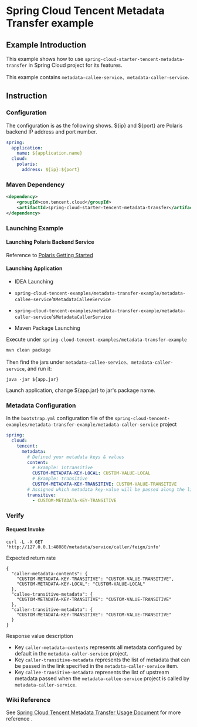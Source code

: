 # Spring Cloud Tencent Metadata Transfer example

## Example Introduction

This example shows how to use ```spring-cloud-starter-tencent-metadata-transfer``` in Spring Cloud project for its features.

This example contains ```metadata-callee-service```、```metadata-caller-service```.

## Instruction

### Configuration

The configuration is as the following shows. ${ip} and ${port} are Polaris backend IP address and port number.

```yaml
spring:
  application:
    name: ${application.name}
  cloud:
    polaris:
      address: ${ip}:${port}
```

### Maven Dependency

```xml
<dependency>
    <groupId>com.tencent.cloud</groupId>
    <artifactId>spring-cloud-starter-tencent-metadata-transfer</artifactId>
</dependency>
```

### Launching Example

#### Launching Polaris Backend Service

Reference to [Polaris Getting Started](https://github.com/PolarisMesh/polaris#getting-started)

#### Launching Application

- IDEA Launching

- ```spring-cloud-tencent-examples/metadata-transfer-example/metadata-callee-service```‘s```MetadataCalleeService```
- ```spring-cloud-tencent-examples/metadata-transfer-example/metadata-caller-service```'s```MetadataCallerService```

- Maven Package Launching

Execute under ```spring-cloud-tencent-examples/metadata-transfer-example```

```sh
mvn clean package
```

Then find the jars under ```metadata-callee-service```、```metadata-caller-service```, and run it:

```
java -jar ${app.jar}
```

Launch application, change ${app.jar} to jar's package name.


### Metadata Configuration

In the ```bootstrap.yml``` configuration file of the ```spring-cloud-tencent-examples/metadata-transfer-example/metadata-caller-service``` project

```yaml
spring:
  cloud:
    tencent:
      metadata:
        # Defined your metadata keys & values
        content:
          # Example: intransitive
          CUSTOM-METADATA-KEY-LOCAL: CUSTOM-VALUE-LOCAL
          # Example: transitive
          CUSTOM-METADATA-KEY-TRANSITIVE: CUSTOM-VALUE-TRANSITIVE
        # Assigned which metadata key-value will be passed along the link
        transitive:
          - CUSTOM-METADATA-KEY-TRANSITIVE

```

### Verify

#### Request Invoke

```shell
curl -L -X GET 'http://127.0.0.1:48080/metadata/service/caller/feign/info'
```

Expected return rate

```
{
  "caller-metadata-contents": {
    "CUSTOM-METADATA-KEY-TRANSITIVE": "CUSTOM-VALUE-TRANSITIVE",
    "CUSTOM-METADATA-KEY-LOCAL": "CUSTOM-VALUE-LOCAL"
  },
  "callee-transitive-metadata": {
    "CUSTOM-METADATA-KEY-TRANSITIVE": "CUSTOM-VALUE-TRANSITIVE"
  },
  "caller-transitive-metadata": {
    "CUSTOM-METADATA-KEY-TRANSITIVE": "CUSTOM-VALUE-TRANSITIVE"
  }
}
```

Response value description

- Key `caller-metadata-contents` represents all metadata configured by default in the `metadata-caller-service` project.
- Key `caller-transitive-metadata` represents the list of metadata that can be passed in the link specified in the `metadata-caller-service` item.
- Key `callee-transitive-metadata` represents the list of upstream metadata passed when the `metadata-callee-service` project is called by `metadata-caller-service`.

### Wiki Reference

See [Spring Cloud Tencent Metadata Transfer Usage Document](https://github.com/Tencent/spring-cloud-tencent/wiki/Spring-Cloud-Tencent-Metadata-Transfer-Usage-Document) for more reference .
